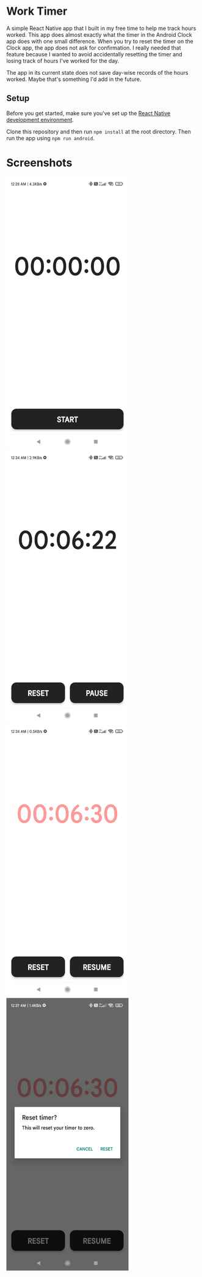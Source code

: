 # Work Timer

A simple React Native app that I built in my free time to help me track hours worked.
This app does almost exactly what the timer in the Android Clock app does with one
small difference. When you try to reset the timer on the Clock app, the app does not
ask for confirmation. I really needed that feature because I wanted to avoid accidentally
resetting the timer and losing track of hours I've worked for the day.

The app in its current state does not save day-wise records of the hours worked. Maybe
that's something I'd add in the future.

## Setup

Before you get started, make sure you've set up the [React Native development environment](https://reactnative.dev/docs/environment-setup).

Clone this repository and then run `npm install` at the root directory. Then run the app using `npm run android`.

# Screenshots

<img src="assets/screenshots/initial.jpg" width="320"/>

<img src="assets/screenshots/running.jpg" width="320"/>

<img src="assets/screenshots/paused.jpg" width="320"/>

<img src="assets/screenshots/reset.jpg" width="320"/>
